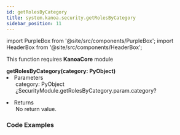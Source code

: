 ```yaml
---
id: getRolesByCategory
title: system.kanoa.security.getRolesByCategory
sidebar_position: 11
---
```

import PurpleBox from '@site/src/components/PurpleBox';
import HeaderBox from '@site/src/components/HeaderBox';


<PurpleBox>This function requires <b>KanoaCore</b> module</PurpleBox>

<HeaderBox header="Description"> </HeaderBox>

<HeaderBox header="Syntax">
    <b>getRolesByCategory(category: PyObject) </b>
    <li> Parameters <br />
        <ul>category: PyObject ¿SecurityModule.getRolesByCategory.param.category? <br /> </ul>
    </li>
    <li> Returns <br />
        <ul>No return value. <br /> </ul>
    </li>
</HeaderBox>


### Code Examples

```py


```